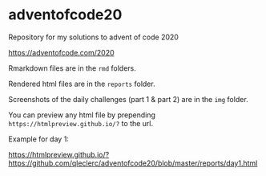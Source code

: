 # adventofcode20

Repository for my solutions to advent of code 2020

https://adventofcode.com/2020

Rmarkdown files are in the `rmd` folders.

Rendered html files are in the `reports` folder.

Screenshots of the daily challenges (part 1 & part 2) are in the `img` folder.

You can preview any html file by prepending `https://htmlpreview.github.io/?` to the url.

Example for day 1:

https://htmlpreview.github.io/?https://github.com/qleclerc/adventofcode20/blob/master/reports/day1.html